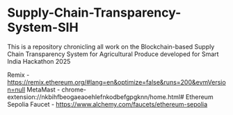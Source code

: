 # Supply-Chain-Transparency-System-SIH
This is a repository chronicling all work on the Blockchain-based Supply Chain Transparency System for Agricultural Produce developed for Smart India Hackathon 2025

Remix - https://remix.ethereum.org/#lang=en&optimize=false&runs=200&evmVersion=null
MetaMast - chrome-extension://nkbihfbeogaeaoehlefnkodbefgpgknn/home.html#
Ethereum Sepolia Faucet - https://www.alchemy.com/faucets/ethereum-sepolia

